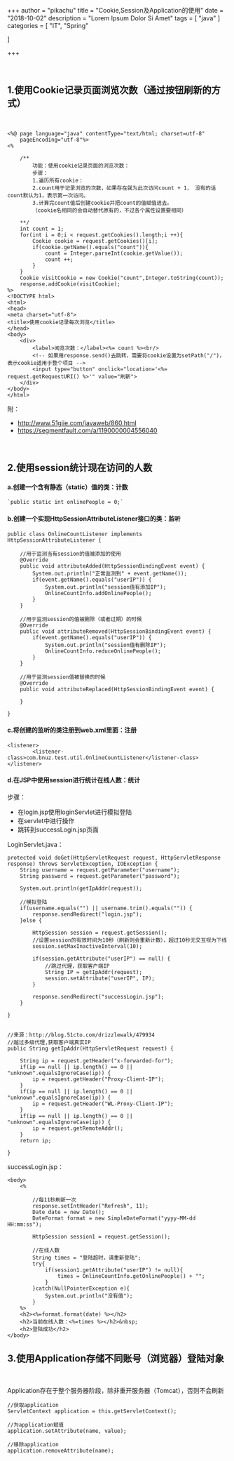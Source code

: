 +++
author = "pikachu"
title = "Cookie,Session及Application的使用"
date = "2018-10-02"
description = "Lorem Ipsum Dolor Si Amet"
tags = [
    "java"
]
categories = [
    "IT", "Spring"

]

+++


&nbsp;

## 1.使用Cookie记录页面浏览次数（通过按钮刷新的方式）
&nbsp;

```
<%@ page language="java" contentType="text/html; charset=utf-8"
    pageEncoding="utf-8"%>
<%
	
	/**
		功能：使用cookie记录页面的浏览次数：
		步骤：
		1.遍历所有cookie：
		2.count用于记录浏览的次数，如果存在就为此次访问count + 1， 没有的话count默认为1，表示第一次访问。
		3.计算完count值后创建cookie并把count的值赋值进去。
		（cookie名相同的会自动替代原有的，不过各个属性设置要相同）
		
	**/
	int count = 1;
	for(int i = 0;i < request.getCookies().length;i ++){ 
		Cookie cookie = request.getCookies()[i];
		if(cookie.getName().equals("count")){
			count = Integer.parseInt(cookie.getValue());
			count ++;
		}
	}
	Cookie visitCookie = new Cookie("count",Integer.toString(count));
	response.addCookie(visitCookie);
%>
<!DOCTYPE html>
<html>
<head>
<meta charset="utf-8">
<title>使用cookie记录每次浏览</title>
</head>
<body>
	<div>
		<label>阅览次数：</label><%= count %><br/>
		<!-- 如果用response.send()去跳转，需要将cookie设置为setPath("/")，表示cookie适用于整个项目 -->
		<input type="button" onclick="location='<%= request.getRequestURI() %>'" value="刷新">
	</div>
</body>
</html>
```

附：
- http://www.51gjie.com/javaweb/860.html
- https://segmentfault.com/a/1190000004556040

&nbsp;&nbsp;
&nbsp;
&nbsp;&nbsp;

## 2.使用session统计现在访问的人数

#### a.创建一个含有静态（static）值的类：计数

    `public static int onlinePeople = 0;`

#### b.创建一个实现HttpSessionAttributeListener接口的类：监听</h4>

```
public class OnlineCountListener implements HttpSessionAttributeListener {

	//用于监测当有session的值被添加的使用
	@Override
	public void attributeAdded(HttpSessionBindingEvent event) {
		System.out.println("正常监测到" + event.getName());
		if(event.getName().equals("userIP")) {
			System.out.println("session值有添加IP");
			OnlineCountInfo.addOnlinePeople();
		}
	}

	//用于监测session的值被删除（或者过期）的时候
	@Override
	public void attributeRemoved(HttpSessionBindingEvent event) {
		if(event.getName().equals("userIP")) {
			System.out.println("session值有删除IP");
			OnlineCountInfo.reduceOnlinePeople();
		}
	}

	//用于监测session值被替换的时候
	@Override
	public void attributeReplaced(HttpSessionBindingEvent event) {
		
	}

}
```
#### c.将创建的监听的类注册到web.xml里面：注册

```
<listener>
    	<listener-class>com.bnuz.test.util.OnlineCountListener</listener-class>
</listener>
```

#### d.在JSP中使用session进行统计在线人数：统计

步骤：
-  在login.jsp使用loginServlet进行模拟登陆
-  在servlet中进行操作
-  跳转到successLogin.jsp页面


LoginServlet.java：
```
protected void doGet(HttpServletRequest request, HttpServletResponse response) throws ServletException, IOException {
	String username = request.getParameter("username");
	String password = request.getParameter("password");
	
	System.out.println(getIpAddr(request));
	
	//模拟登陆
	if(username.equals("") || username.trim().equals("")) {
		response.sendRedirect("login.jsp");
	}else {
		
		HttpSession session = request.getSession();
		//设置session的有效时间为10秒（刷新则会重新计数），超过10秒无交互视为下线
		session.setMaxInactiveInterval(10);
		
		if(session.getAttribute("userIP") == null) {
			//跳过代理，获取客户端IP
			String IP = getIpAddr(request);
			session.setAttribute("userIP", IP);
		}
		
		response.sendRedirect("successLogin.jsp");
	}
	
}


//来源：http://blog.51cto.com/drizzlewalk/479934
//越过多级代理,获取客户端真实IP
public String getIpAddr(HttpServletRequest request) {

    String ip = request.getHeader("x-forwarded-for");
    if(ip == null || ip.length() == 0 || "unknown".equalsIgnoreCase(ip)) {
        ip = request.getHeader("Proxy-Client-IP");
    }
    if(ip == null || ip.length() == 0 || "unknown".equalsIgnoreCase(ip)) {
        ip = request.getHeader("WL-Proxy-Client-IP");
    }
    if(ip == null || ip.length() == 0 || "unknown".equalsIgnoreCase(ip)) {
        ip = request.getRemoteAddr();
    }
    return ip;

}
```

successLogin.jsp：

```
<body>
	<%
		
		//每11秒刷新一次
		response.setIntHeader("Refresh", 11);
		Date date = new Date();
		DateFormat format = new SimpleDateFormat("yyyy-MM-dd HH:mm:ss");
		
		HttpSession session1 = request.getSession();
		
		//在线人数
		String times = "登陆超时，请重新登陆";
		try{
			if(session1.getAttribute("userIP") != null){
				times = OnlineCountInfo.getOnlinePeople() + "";
			}
		}catch(NullPointerException e){
			System.out.println("没有值");
		}
	%>
	<h2><%=format.format(date) %></h2>
	<h2>当前在线人数：<%=times %></h2>&nbsp;
	<h2>登陆成功</h2>
</body>
```


## 3.使用Application存储不同账号（浏览器）登陆对象
&nbsp;

Application存在于整个服务器阶段，除非重开服务器（Tomcat），否则不会刷新

```
//获取application
ServletContext application = this.getServletContext();

//为application赋值
application.setAttribute(name, value);

//移除application
application.removeAttribute(name);
```